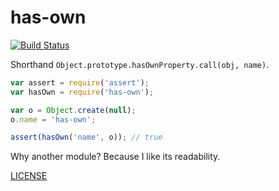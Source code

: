 # has-own

[![Build Status](https://travis-ci.org/pebble/has-own.svg?branch=master)](https://travis-ci.org/pebble/has-own)

Shorthand `Object.prototype.hasOwnProperty.call(obj, name)`.

```js
var assert = require('assert');
var hasOwn = require('has-own');

var o = Object.create(null);
o.name = 'has-own';

assert(hasOwn('name', o)); // true
```

Why another module? Because I like its readability.

[LICENSE](https://github.com/pebble/has-own/blob/master/LICENSE)
